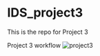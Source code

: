 # IDS_project3
This is the repo for Project 3


Project 3 workflow
![project3](https://user-images.githubusercontent.com/58277837/191897831-39901b95-6a35-407f-9ffc-45c433887f4a.jpg)

